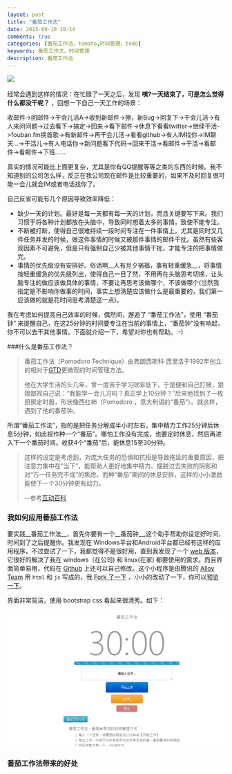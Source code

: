 ```yaml
---
layout: post
title: "番茄工作法"
date: 2013-09-10 10:14
comments: true
categories: [番茄工作法，tomato,时间管理，todo]
keywords: 番茄工作法，时间管理
description: 番茄工作法
---
```




![][tomato-tech-png]

<!--more-->
经常会遇到这样的情况：在忙碌了一天之后，发现 __咦?一天结束了，可是怎么觉得什么都没干呢？__
，回想一下自己一天工作的场景：

收邮件->回邮件->干会儿活A->收到新邮件->擦，新Bug->回复下->干会儿活->有人来问问题->过去看下->搞定->回来->看下邮件->休息下看看twitter->继续干活->fouban.fm换首歌->有新邮件->再干会儿活->看看github->有人IM找你->IM聊天...->干活儿->有人电话你->新问题看下代码->回来干活->看邮件->干活->看邮件->看邮件->下班......

真实的情况可能比上面更复杂，尤其是你有QQ提醒等等之类的东西的时候。我不知道别的公司怎么样，反正在我公司现在邮件是比较重要的，如果不及时回复很可能一会儿就会IM或者电话找你了。

自己反省可能有几个原因导致效率降低：

* 缺少一天的计划。最好是每一天都有每一天的计划，而且关键要写下来。我们习惯于将各种计划都放在头脑中，导致同时想着太多的事情，致使不能专注。
* 不断被打断，使得自己很难持续一段时间专注在一件事情上。尤其是同时又几件任务并发的时候，做这件事情的时候又被那件事情的邮件干扰。虽然有些客观因素不可避免，但是只有强制自己少被其他事情干扰，才能专注的把事情做完。
* 事情的优先级没有安排好。俗话啊__人有旦夕祸福，事有轻重缓急__，将事情按轻重缓急的优先级列出，使得自己一目了然，不用再在头脑思考切换，让头脑专注的做应该做具体的事情，不要让再思考该做哪个，不该做哪个(当然我指定是不影响你做事的时间，事实上想清楚应该做什么是最重要的，我们第一应该做的就是花时间思考清楚这一点)。



我在考虑如何提高自己效率的时候，偶然间，邂逅了 “番茄工作法”，使用 “番茄钟” 来提醒自己，在这25分钟的时间要专注在当前的事情上，“番茄钟”没有响起，你不可以去干其他事情。下面就介绍一下，希望对你也有帮助。:-)

###什么是番茄工作法？


>番茄工作法（Pomodoro Technique）由弗朗西斯科·西里洛于1992年创立的相对于[GTD][gtd]更微观的时间管理方法。
>
>他在大学生活的头几年，曾一度苦于学习效率低下，于是便和自己打赌，狠狠鄙视自己说：“我能学一会儿习吗？真正学上10分钟？”后来他找到了一枚厨房定时器，形状像西红柿（Pomodoro ，意大利语的“番茄”）。就这样，遇到了他的番茄钟。
>
所谓“番茄工作法”，指的是把任务分解成半小时左右，集中精力工作25分钟后休息5分钟，如此视作种一个“番茄”。哪怕工作没有完成，也要定时休息，然后再进入下一个番茄时间。收获4个“番茄”后，能休息15至30分钟。
>
>这样的设定是考虑到，对庞大任务的恐惧和抗拒是导致拖延的重要原因，把注意力集中在“当下”，能帮助人更好地集中精力、摆脱过去失败的阴影和对“万一任务完不成”的焦虑。而种“番茄”期间的休息安排，这样的小小激励能使下一个30分钟更有动力。 
>
>--参考[互动百科][1]


### 我如何应用番茄工作法

要实践__番茄工作法__，首先你要有一个__番茄钟__,这个助手帮助你设定好时间，时间到了之后提醒你。我发现在 Windows平台和Android平台都已经有这样的应用程序，不过尝试了一下，我都觉得不是很好用，直到我发现了一个 [web 版本][tomato]，它很好的解决了我在 windows（在公司) 和 linux(在家) 都要使用的需求。而且界面简单易用，代码在 [Github][gh] 上还可以自己修改。这个小程序是由腾讯的 [Alloy Team][at] 用 `html` 和 `js` 写成的，我 [Fork 了一下][fk] ，小小的改动了一下，你可以[预览一下][tomato]。

界面非常简洁，使用 bootstrap css 看起来很清秀。如下：

![tomato][tomato-png]




### 番茄工作法带来的好处











[tomato-pdf]:http://pomodorotechnique.com/download/pdf/ThePomodoroTechnique-CHN_v1-3.pdf
[1]:http://www.baike.com/wiki/%E7%95%AA%E8%8C%84%E5%B7%A5%E4%BD%9C%E6%B3%95
[gtd]:http://www.baike.com/wiki/gtd&prd=button_doc_jinru
[gh]:https://github.com/
[tomato]:http://stevevallay.github.io/tomato/
[at]:https://github.com/AlloyTeam
[fk]:https://github.com/SteveVallay/tomato
[tomato-png]:/images/blog/tomato.png
[tomato-tech-png]:/images/blog/tomato-tech.png